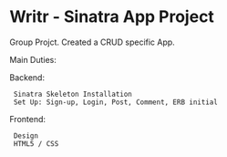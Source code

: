 Writr - Sinatra App Project
=============

Group Projct. Created a CRUD specific App.

Main Duties:

Backend: 
   
     Sinatra Skeleton Installation
     Set Up: Sign-up, Login, Post, Comment, ERB initial
   
Frontend:
   
     Design
     HTML5 / CSS
